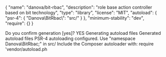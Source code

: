 {
    "name": "danova/bit-rbac",
    "description": "role base action controller based on bit technology",
    "type": "library",
    "license": "MIT",
    "autoload": {
        "psr-4": {
            "Danova\\BitRbac\\": "src/"
        }
    },
    "minimum-stability": "dev",
    "require": {}
}

Do you confirm generation [yes]? YES
Generating autoload files
Generated autoload files
PSR-4 autoloading configured. Use "namespace Danova\BitRbac;" in src/
Include the Composer autoloader with: require 'vendor/autoload.ph
